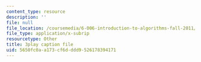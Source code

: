 ```yaml
---
content_type: resource
description: ''
file: null
file_location: /coursemedia/6-006-introduction-to-algorithms-fall-2011/5650fc0aa173cf6dddd9526178394171_C5SPsY72_CM.srt
file_type: application/x-subrip
resourcetype: Other
title: 3play caption file
uid: 5650fc0a-a173-cf6d-ddd9-526178394171
---
```

